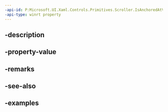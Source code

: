 ```yaml
---
-api-id: P:Microsoft.UI.Xaml.Controls.Primitives.Scroller.IsAnchoredAtVerticalExtentProperty
-api-type: winrt property
---
```


## -description

## -property-value

## -remarks

## -see-also

## -examples

